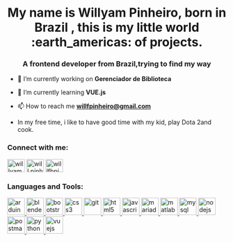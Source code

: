 <h1 align="center">My name is Willyam Pinheiro, born in Brazil , this is my little world :earth_americas: of projects. </h1>
<h3 align="center">A frontend developer from Brazil,trying to find my way</h3>

- 🔭 I’m currently working on **Gerenciador de Biblioteca**

- 🌱 I’m currently learning **VUE.js**

- 📫 How to reach me **willfpinheiro@gmail.com**

- In my free time, i like to have good time with my kid, play Dota 2and cook.

<h3 align="left">Connect with me:</h3>
<p align="left">
<a href="https://linkedin.com/in/willyam-pinheiro-8a23b6129" target="blank"><img align="center" src="https://cdn.jsdelivr.net/npm/simple-icons@3.0.1/icons/linkedin.svg" alt="willyam-pinheiro-8a23b6129" height="30" width="40" /></a>
<a href="https://fb.com/will.pinheiro.7" target="blank"><img align="center" src="https://cdn.jsdelivr.net/npm/simple-icons@3.0.1/icons/facebook.svg" alt="will.pinheiro.7" height="30" width="40" /></a>
<a href="https://instagram.com/willfbpinheiro" target="blank"><img align="center" src="https://cdn.jsdelivr.net/npm/simple-icons@3.0.1/icons/instagram.svg" alt="willfbpinheiro" height="30" width="40" /></a>
</p>

<h3 align="left">Languages and Tools:</h3>
<p align="left"> <a href="https://www.arduino.cc/" target="_blank"> <img src="https://cdn.worldvectorlogo.com/logos/arduino-1.svg" alt="arduino" width="40" height="40"/> </a> <a href="https://www.blender.org/" target="_blank"> <img src="https://download.blender.org/branding/community/blender_community_badge_white.svg" alt="blender" width="40" height="40"/> </a> <a href="https://getbootstrap.com" target="_blank"> <img src="https://devicons.github.io/devicon/devicon.git/icons/bootstrap/bootstrap-plain.svg" alt="bootstrap" width="40" height="40"/> </a> <a href="https://www.w3schools.com/css/" target="_blank"> <img src="https://devicons.github.io/devicon/devicon.git/icons/css3/css3-original-wordmark.svg" alt="css3" width="40" height="40"/> </a> <a href="https://git-scm.com/" target="_blank"> <img src="https://www.vectorlogo.zone/logos/git-scm/git-scm-icon.svg" alt="git" width="40" height="40"/> </a> <a href="https://www.w3.org/html/" target="_blank"> <img src="https://devicons.github.io/devicon/devicon.git/icons/html5/html5-original-wordmark.svg" alt="html5" width="40" height="40"/> </a> <a href="https://developer.mozilla.org/en-US/docs/Web/JavaScript" target="_blank"> <img src="https://devicons.github.io/devicon/devicon.git/icons/javascript/javascript-original.svg" alt="javascript" width="40" height="40"/> </a> <a href="https://mariadb.org/" target="_blank"> <img src="https://www.vectorlogo.zone/logos/mariadb/mariadb-icon.svg" alt="mariadb" width="40" height="40"/> </a> <a href="https://www.mathworks.com/" target="_blank"> <img src="undefined" alt="matlab" width="40" height="40"/> </a> <a href="https://www.mysql.com/" target="_blank"> <img src="https://devicons.github.io/devicon/devicon.git/icons/mysql/mysql-original-wordmark.svg" alt="mysql" width="40" height="40"/> </a> <a href="https://nodejs.org" target="_blank"> <img src="https://devicons.github.io/devicon/devicon.git/icons/nodejs/nodejs-original-wordmark.svg" alt="nodejs" width="40" height="40"/> </a> <a href="https://postman.com" target="_blank"> <img src="https://www.vectorlogo.zone/logos/getpostman/getpostman-icon.svg" alt="postman" width="40" height="40"/> </a> <a href="https://www.python.org" target="_blank"> <img src="https://devicons.github.io/devicon/devicon.git/icons/python/python-original.svg" alt="python" width="40" height="40"/> </a> <a href="https://vuejs.org/" target="_blank"> <img src="https://devicons.github.io/devicon/devicon.git/icons/vuejs/vuejs-original-wordmark.svg" alt="vuejs" width="40" height="40"/> </a> </p>

